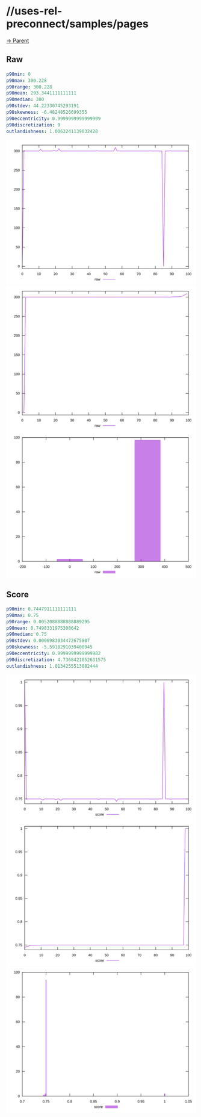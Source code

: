 
# //uses-rel-preconnect/samples/pages

[→ Parent](../..)


## Raw


```yaml
p90min: 0
p90max: 300.228
p90range: 300.228
p90mean: 293.3441111111111
p90median: 300
p90stdev: 44.22330745293191
p90skewness: -6.48248526699355
p90eccentricity: 0.9999999999999999
p90discretization: 9
outlandishness: 1.0063241139032428

```

![PLOT: raw-values](./raw/values.svg)![PLOT: raw-sorted](./raw/sorted.svg)![PLOT: raw-histogram](./raw/histogram.svg)
## Score


```yaml
p90min: 0.7447911111111111
p90max: 0.75
p90range: 0.0052088888888889295
p90mean: 0.7498331975308642
p90median: 0.75
p90stdev: 0.0006983034472675807
p90skewness: -5.5918291039400945
p90eccentricity: 0.9999999999999982
p90discretization: 4.7368421052631575
outlandishness: 1.0134255513082444

```

![PLOT: score-values](./score/values.svg)![PLOT: score-sorted](./score/sorted.svg)![PLOT: score-histogram](./score/histogram.svg)